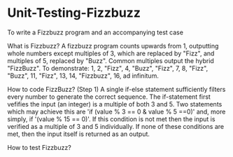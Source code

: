 # Unit-Testing-Fizzbuzz
To write a Fizzbuzz program and an accompanying test case

What is Fizzbuzz?
A fizzbuzz program counts upwards from 1, outputting whole numbers except multiples of 3, which are replaced by "Fizz", and multiples of 5, replaced by "Buzz". Common multiples output the hybrid "FizzBuzz". To demonstrate: 1, 2, "Fizz", 4, "Buzz", "Fizz", 7, 8, "Fizz", "Buzz", 11, "Fizz", 13, 14, "Fizzbuzz", 16, ad infinitum.

How to code FizzBuzz? (Step 1)
A single if-else statement sufficiently filters every number to generate the correct sequence. The if-statement first vefifies the input (an integer) is a multiple of both 3 and 5. Two statements which may achieve this are 'if (value % 3 == 0 & value % 5 ==0)' and, more simply, if '(value % 15 == 0)'. If this condition is not met then the input is verified as a multiple of 3 and 5 individually. If none of these conditions are met, then the input itself is returned as an output.

How to test Fizzbuzz?
